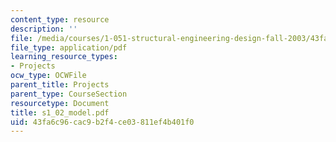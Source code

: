 ```yaml
---
content_type: resource
description: ''
file: /media/courses/1-051-structural-engineering-design-fall-2003/43fa6c96cac9b2f4ce03811ef4b401f0_s1_02_model.pdf
file_type: application/pdf
learning_resource_types:
- Projects
ocw_type: OCWFile
parent_title: Projects
parent_type: CourseSection
resourcetype: Document
title: s1_02_model.pdf
uid: 43fa6c96-cac9-b2f4-ce03-811ef4b401f0
---
```

